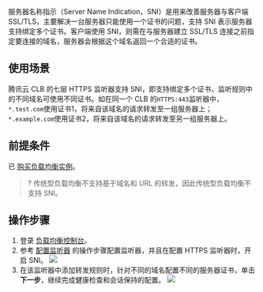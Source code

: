 服务器名称指示（Server Name Indication，SNI）是用来改善服务器与客户端 SSL/TLS，主要解决一台服务器只能使用一个证书的问题，支持 SNI 表示服务器支持绑定多个证书。客户端使用 SNI，则需在与服务器建立 SSL/TLS 连接之前指定要连接的域名，服务器会根据这个域名返回一个合适的证书。

## 使用场景
腾讯云 CLB 的七层 HTTPS 监听器支持 SNI，即支持绑定多个证书，监听规则中的不同域名可使用不同证书。如在同一个 CLB 的`HTTPS:443`监听器中，`*.test.com`使用证书1，将来自该域名的请求转发至一组服务器上；`*.example.com`使用证书2，将来自该域名的请求转发至另一组服务器上。

## 前提条件
已 [购买负载均衡实例](https://buy.cloud.tencent.com/lb)。
>? 传统型负载均衡不支持基于域名和 URL 的转发，因此传统型负载均衡不支持 SNI。
>

## 操作步骤
1. 登录 [负载均衡控制台](https://console.cloud.tencent.com/clb)。
2. 参考 [配置监听器](https://cloud.tencent.com/document/product/214/36385#.E6.AD.A5.E9.AA.A42.EF.BC.9A.E9.85.8D.E7.BD.AE.E7.9B.91.E5.90.AC.E5.99.A8) 的操作步骤配置监听器，并且在配置 HTTPS 监听器时，开启 SNI。
![](https://main.qcloudimg.com/raw/1665fb3a16b95979e92bff414a36912e.png)
3. 在该监听器中添加转发规则时，针对不同的域名配置不同的服务器证书，单击**下一步**，继续完成健康检查和会话保持的配置。
![](https://main.qcloudimg.com/raw/b0bd94e55549242a97ca22a1d735597d.png)
